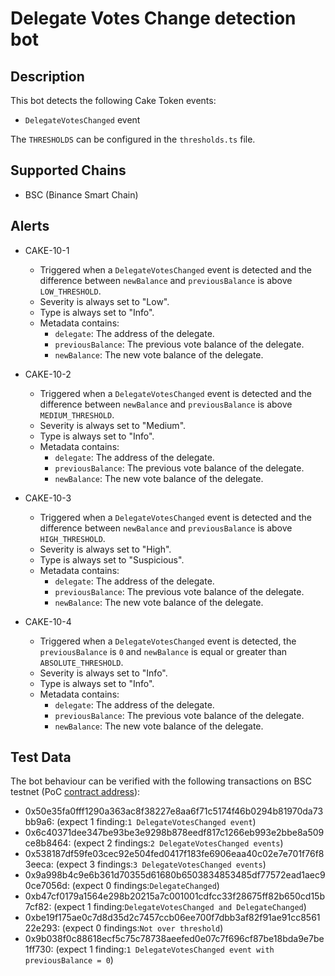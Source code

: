 # Delegate Votes Change detection bot

## Description

This bot detects the following Cake Token events:
- `DelegateVotesChanged` event

The `THRESHOLDS` can be configured in the `thresholds.ts` file.

## Supported Chains

- BSC (Binance Smart Chain)

## Alerts
- CAKE-10-1
  - Triggered when a `DelegateVotesChanged` event is detected and the difference between `newBalance` and `previousBalance` is above `LOW_THRESHOLD`.
  - Severity is always set to "Low".
  - Type is always set to "Info".
  - Metadata contains:
    - `delegate`: The address of the delegate.
    - `previousBalance`: The previous vote balance of the delegate.
    - `newBalance`: The new vote balance of the delegate.

- CAKE-10-2
  - Triggered when a `DelegateVotesChanged` event is detected and the difference between `newBalance` and `previousBalance` is above `MEDIUM_THRESHOLD`.
  - Severity is always set to "Medium".
  - Type is always set to "Info".
  - Metadata contains:
    - `delegate`: The address of the delegate.
    - `previousBalance`: The previous vote balance of the delegate.
    - `newBalance`: The new vote balance of the delegate.

- CAKE-10-3
  - Triggered when a `DelegateVotesChanged` event is detected and the difference between `newBalance` and `previousBalance` is above `HIGH_THRESHOLD`.
  - Severity is always set to "High".
  - Type is always set to "Suspicious".
  - Metadata contains:
    - `delegate`: The address of the delegate.
    - `previousBalance`: The previous vote balance of the delegate.
    - `newBalance`: The new vote balance of the delegate.

- CAKE-10-4
  - Triggered when a `DelegateVotesChanged` event is detected, the `previousBalance` is `0` and `newBalance` is equal or greater than `ABSOLUTE_THRESHOLD`.
  - Severity is always set to "Info".
  - Type is always set to "Info".
  - Metadata contains:
    - `delegate`: The address of the delegate.
    - `previousBalance`: The previous vote balance of the delegate.
    - `newBalance`: The new vote balance of the delegate.

## Test Data

The bot behaviour can be verified with the following transactions on BSC testnet (PoC [contract address](https://testnet.bscscan.com/address/0xF773FC72DD607535D599D83Ce3Be6dFAE4fc3F32)):

  - 0x50e35fa0fff1290a363ac8f38227e8aa6f71c5174f46b0294b81970da73bb9a6: (expect 1 finding:`1 DelegateVotesChanged event`) 
  - 0x6c40371dee347be93be3e9298b878eedf817c1266eb993e2bbe8a509ce8b8464: (expect 2 findings:`2 DelegateVotesChanged events`)
  - 0x538187df59fe03cec92e504fed0417f183fe6906eaa40c02e7e701f76f83eeca: (expect 3 findings:`3 DelegateVotesChanged events`)
  - 0x9a998b4c9e6b361d70355d61680b6503834853485df77572ead1aec90ce7056d: (expect 0 findings:`DelegateChanged`)
  - 0xb47cf0179a1564e298b20215a7c001001cdfcc33f28675ff82b650cd15b7cf82: (expect 1 finding:`DelegateVotesChanged and DelegateChanged`)
  - 0xbe19f175ae0c7d8d35d2c7457ccb06ee700f7dbb3af82f91ae91cc856122e293: (expect 0 findings:`Not over threshold`)
  - 0x9b038f0c88618ecf5c75c78738aeefed0e07c7f696cf87be18bda9e7be1ff730: (expect 1 finding:`1 DelegateVotesChanged event with previousBalance = 0`)